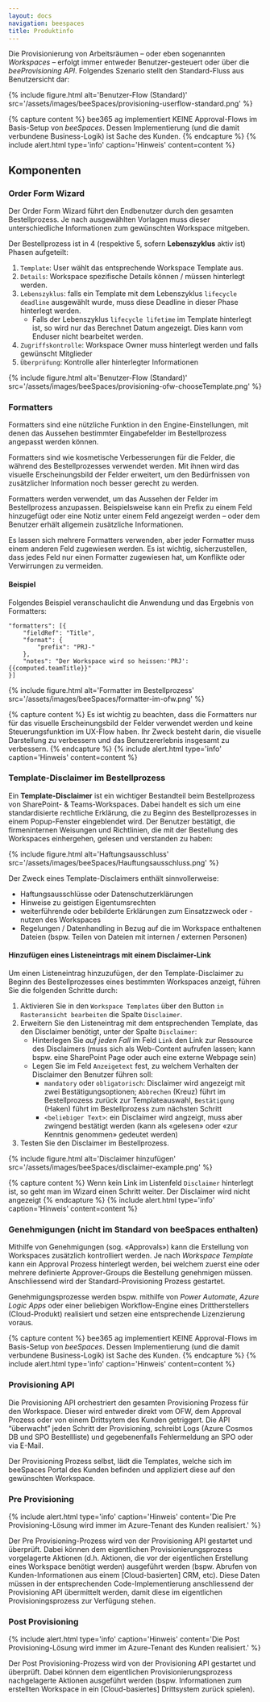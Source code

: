```yaml
---
layout: docs
navigation: beespaces
title: Produktinfo
---
```


Die Provisionierung von Arbeitsräumen – oder eben sogenannten *Workspaces* – erfolgt immer entweder Benutzer-gesteuert oder über die *beeProvisioning API*.
Folgendes Szenario stellt den Standard-Fluss aus Benutzersicht dar:

{% include figure.html alt='Benutzer-Flow (Standard)' src='/assets/images/beeSpaces/provisioning-userflow-standard.png' %}

{% capture content %}
bee365 ag implementiert KEINE Approval-Flows im Basis-Setup von *beeSpaces*. Dessen Implementierung (und die damit verbundene Business-Logik) ist Sache des Kunden.
{% endcapture %}
{% include alert.html type='info' caption='Hinweis' content=content %}

## Komponenten
### Order Form Wizard

Der Order Form Wizard führt den Endbenutzer durch den gesamten Bestellprozess. Je nach ausgewählten Vorlagen muss dieser unterschiedliche Informationen zum gewünschten Workspace mitgeben. 

Der Bestellprozess ist in 4 (respektive 5, sofern **Lebenszyklus** aktiv ist) Phasen aufgeteilt:
1. `Template`: User wählt das entsprechende Workspace Template aus.
2. `Details`: Workspace spezifische Details können  / müssen hinterlegt werden. 
3. `Lebenszyklus`: falls ein Template mit dem Lebenszyklus `lifecycle deadline` ausgewählt wurde, muss diese Deadline in dieser Phase hinterlegt werden. 
    * Falls der Lebenszyklus `lifecycle lifetime` im Template hinterlegt ist, so wird nur das Berechnet Datum angezeigt. Dies kann vom Enduser nicht bearbeitet werden. 
4. `Zugriffskontrolle`: Workspace Owner muss hinterlegt werden und falls gewünscht Mitglieder
5. `Überprüfung`: Kontrolle aller hinterlegter Informationen


{% include figure.html alt='Benutzer-Flow (Standard)' src='/assets/images/beeSpaces/provisioning-ofw-chooseTemplate.png' %}

### Formatters

Formatters sind eine nützliche Funktion in den Engine-Einstellungen, mit denen das Aussehen bestimmter Eingabefelder im Bestellprozess angepasst werden können. 

Formatters sind wie kosmetische Verbesserungen für die Felder, die während des Bestellprozesses verwendet werden. Mit ihnen wird das visuelle Erscheinungsbild der Felder erweitert, um den Bedürfnissen von zusätzlicher Information noch besser gerecht zu werden. 

Formatters werden verwendet, um das Aussehen der Felder im Bestellprozess anzupassen. Beispielsweise kann ein Prefix zu einem Feld hinzugefügt oder eine Notiz unter einem Feld angezeigt werden – oder dem Benutzer erhält allgemein zusätzliche Informationen.

Es lassen sich mehrere Formatters verwenden, aber jeder Formatter muss einem anderen Feld zugewiesen werden. Es ist wichtig, sicherzustellen, dass jedes Feld nur einen Formatter zugewiesen hat, um Konflikte oder Verwirrungen zu vermeiden.

#### Beispiel

Folgendes Beispiel veranschaulicht die Anwendung und das Ergebnis von Formatters:

~~~
"formatters": [{
    "fieldRef": "Title",
    "format": {
        "prefix": "PRJ-"
    },
    "notes": "Der Workspace wird so heissen:'PRJ': {{computed.teamTitle}}"
}]
~~~

{% include figure.html alt='Formatter im Bestellprozess' src='/assets/images/beeSpaces/formatter-im-ofw.png' %}

{% capture content %}
Es ist wichtig zu beachten, dass die Formatters nur für das visuelle Erscheinungsbild der Felder verwendet werden und keine Steuerungsfunktion im UX-Flow haben. Ihr Zweck besteht darin, die visuelle Darstellung zu verbessern und das Benutzererlebnis insgesamt zu verbessern.
{% endcapture %}
{% include alert.html type='info' caption='Hinweis' content=content %}



### Template-Disclaimer im Bestellprozess

Ein **Template-Disclaimer** ist ein wichtiger Bestandteil beim Bestellprozess von SharePoint- & Teams-Workspaces. Dabei handelt es sich um eine standardisierte rechtliche Erklärung, die zu Beginn des Bestellprozesses in einem Popup-Fenster eingeblendet wird. Der Benutzer bestätigt, die firmeninternen Weisungen und Richtlinien, die mit der Bestellung des Workspaces einhergehen, gelesen und verstanden zu haben:

{% include figure.html alt='Haftungsausschluss' src='/assets/images/beeSpaces/Hauftungsausschluss.png' %}

Der Zweck eines Template-Disclaimers enthält sinnvollerweise:
* Haftungsausschlüsse oder Datenschutzerklärungen
* Hinweise zu geistigen Eigentumsrechten
* weiterführende oder bebilderte Erklärungen zum Einsatzzweck oder -nutzen des Workspaces
* Regelungen / Datenhandling in Bezug auf die im Workspace enthaltenen Dateien (bspw. Teilen von Dateien mit internen / externen Personen)


#### Hinzufügen eines Listeneintrags mit einem Disclaimer-Link

Um einen Listeneintrag hinzuzufügen, der den Template-Disclaimer zu Beginn des Bestellprozesses eines bestimmten Workspaces anzeigt, führen Sie die folgenden Schritte durch:

1. Aktivieren Sie in den `Workspace Templates` über den Button `in Rasteransicht bearbeiten` die Spalte `Disclaimer`.
2. Erweitern Sie den Listeneintrag mit dem entsprechenden Template, das den Disclaimer benötigt, unter der Spalte `Disclaimer`:
    * Hinterlegen Sie *auf jeden Fall* im Feld `Link` den Link zur Ressource des Disclaimers (muss sich als Web-Content aufrufen lassen; kann bspw. eine SharePoint Page oder auch eine externe Webpage sein)
    * Legen Sie im Feld `Anzeigetext` fest, zu welchem Verhalten der Disclaimer den Benutzer führen soll:
        * `mandatory` oder `obligatorisch`: Disclaimer wird angezeigt mit zwei Bestätigungsoptionen; `Abbrechen` (Kreuz) führt im Bestellprozess zurück zur Templateauswahl, `Bestätigung` (Haken) führt im Bestellprozess zum nächsten Schritt
        * `<beliebiger Text>`: ein Disclaimer wird angzeigt, muss aber zwingend bestätigt werden (kann als «gelesen» oder «zur Kenntnis genommen» gedeutet werden)
3. Testen Sie den Disclaimer im Bestellprozess.

{% include figure.html alt='Disclaimer hinzufügen' src='/assets/images/beeSpaces/disclaimer-example.png' %}

{% capture content %}
Wenn kein Link im Listenfeld `Disclaimer` hinterlegt ist, so geht man im Wizard einen Schritt weiter. Der Disclaimer wird nicht angezeigt
{% endcapture %}
{% include alert.html type='info' caption='Hinweis' content=content %}



### Genehmigungen (nicht im Standard von beeSpaces enthalten)
Mithilfe von Genehmigungen (sog. «Approvals») kann die Erstellung von Workspaces zusätzlich kontrolliert werden. Je nach *Workspace Template* kann ein Approval Prozess hinterlegt werden, bei welchem zuerst eine oder mehrere definierte Approver-Groups die Bestellung genehmigen müssen. Anschliessend wird der Standard-Provisioning Prozess gestartet.

Genehmigungsprozesse werden bspw. mithilfe von *Power Automate*, *Azure Logic Apps* oder einer beliebigen Workflow-Engine eines Drittherstellers (Cloud-Produkt) realisiert und setzen eine entsprechende Lizenzierung voraus.

{% capture content %}
bee365 ag implementiert KEINE Approval-Flows im Basis-Setup von *beeSpaces*. Dessen Implementierung (und die damit verbundene Business-Logik) ist Sache des Kunden.
{% endcapture %}
{% include alert.html type='info' caption='Hinweis' content=content %}


### Provisioning API
Die Provisioning API orchestriert den gesamten Provisioning Prozess für den Workspace. Dieser wird entweder direkt vom OFW, dem Approval Prozess oder von einem Drittsytem des Kunden getriggert. 
Die API “überwacht” jeden Schritt der Provisioning, schreibt Logs (Azure Cosmos DB und SPO Bestellliste) und gegebenenfalls Fehlermeldung an SPO oder via E-Mail. 

Der Provisioning Prozess selbst, lädt die Templates, welche sich im beeSpaces Portal des Kunden befinden und appliziert diese auf den gewünschten Workspace. 

### Pre Provisioning
{% include alert.html type='info' caption='Hinweis' content='Die Pre Provisioning-Lösung wird immer im Azure-Tenant des Kunden realisiert.' %}
 
Der Pre Provisioning-Prozess wird von der Provisioning API gestartet und überprüft. Dabei können dem eigentlichen Provisionierungsprozess vorgelagerte Aktionen (d.h. Aktionen, die vor der eigentlichen Erstellung eines Workspace benötigt werden) ausgeführt werden (bspw. Abrufen von Kunden-Informationen aus einem [Cloud-basierten] CRM, etc). Diese Daten müssen in der entsprechenden Code-Implementierung anschliessend der Provisioning API übermittelt werden, damit diese im eigentlichen Provisioningsprozess zur Verfügung stehen.

### Post Provisioning
{% include alert.html type='info' caption='Hinweis' content='Die Post Provisioning-Lösung wird immer im Azure-Tenant des Kunden realisiert.' %}

Der Post Provisioning-Prozess wird von der Provisioning API gestartet und überprüft. Dabei können dem eigentlichen Provisionierungsprozess nachgelagerte Aktionen ausgeführt werden (bspw. Informationen zum erstellten Workspace in ein [Cloud-basiertes] Drittsystem zurück spielen).
